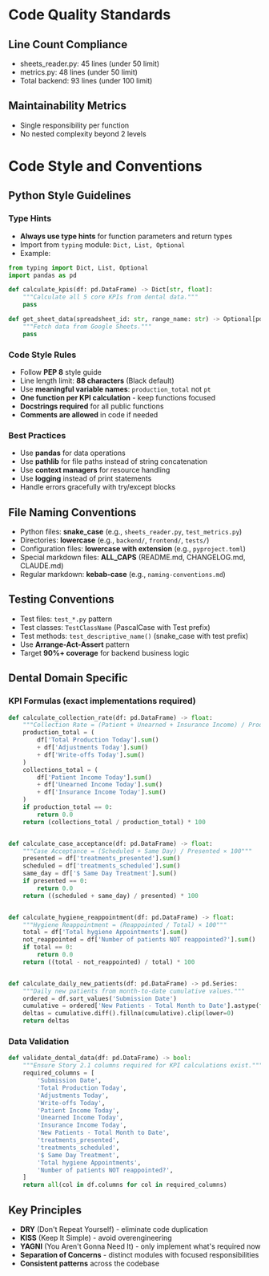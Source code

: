 # Code Quality Standards

## Line Count Compliance
- sheets_reader.py: 45 lines (under 50 limit)
- metrics.py: 48 lines (under 50 limit)
- Total backend: 93 lines (under 100 limit)

## Maintainability Metrics
- Single responsibility per function
- No nested complexity beyond 2 levels

# Code Style and Conventions

## Python Style Guidelines

### Type Hints
- **Always use type hints** for function parameters and return types
- Import from `typing` module: `Dict, List, Optional`
- Example:
```python
from typing import Dict, List, Optional
import pandas as pd

def calculate_kpis(df: pd.DataFrame) -> Dict[str, float]:
    """Calculate all 5 core KPIs from dental data."""
    pass

def get_sheet_data(spreadsheet_id: str, range_name: str) -> Optional[pd.DataFrame]:
    """Fetch data from Google Sheets."""
    pass
```

### Code Style Rules
- Follow **PEP 8** style guide
- Line length limit: **88 characters** (Black default)
- Use **meaningful variable names**: `production_total` not `pt`
- **One function per KPI calculation** - keep functions focused
- **Docstrings required** for all public functions
- **Comments are allowed** in code if needed

### Best Practices
- Use **pandas** for data operations
- Use **pathlib** for file paths instead of string concatenation
- Use **context managers** for resource handling
- Use **logging** instead of print statements
- Handle errors gracefully with try/except blocks

## File Naming Conventions
- Python files: **snake_case** (e.g., `sheets_reader.py`, `test_metrics.py`)
- Directories: **lowercase** (e.g., `backend/`, `frontend/`, `tests/`)
- Configuration files: **lowercase with extension** (e.g., `pyproject.toml`)
- Special markdown files: **ALL_CAPS** (README.md, CHANGELOG.md, CLAUDE.md)
- Regular markdown: **kebab-case** (e.g., `naming-conventions.md`)

## Testing Conventions
- Test files: `test_*.py` pattern
- Test classes: `TestClassName` (PascalCase with Test prefix)
- Test methods: `test_descriptive_name()` (snake_case with test prefix)
- Use **Arrange-Act-Assert** pattern
- Target **90%+ coverage** for backend business logic

## Dental Domain Specific
### KPI Formulas (exact implementations required)
```python
def calculate_collection_rate(df: pd.DataFrame) -> float:
    """Collection Rate = (Patient + Unearned + Insurance Income) / Production × 100"""
    production_total = (
        df['Total Production Today'].sum()
        + df['Adjustments Today'].sum()
        + df['Write-offs Today'].sum()
    )
    collections_total = (
        df['Patient Income Today'].sum()
        + df['Unearned Income Today'].sum()
        + df['Insurance Income Today'].sum()
    )
    if production_total == 0:
        return 0.0
    return (collections_total / production_total) * 100


def calculate_case_acceptance(df: pd.DataFrame) -> float:
    """Case Acceptance = (Scheduled + Same Day) / Presented × 100"""
    presented = df['treatments_presented'].sum()
    scheduled = df['treatments_scheduled'].sum()
    same_day = df['$ Same Day Treatment'].sum()
    if presented == 0:
        return 0.0
    return ((scheduled + same_day) / presented) * 100


def calculate_hygiene_reappointment(df: pd.DataFrame) -> float:
    """Hygiene Reappointment = (Reappointed / Total) × 100"""
    total = df['Total hygiene Appointments'].sum()
    not_reappointed = df['Number of patients NOT reappointed?'].sum()
    if total == 0:
        return 0.0
    return ((total - not_reappointed) / total) * 100


def calculate_daily_new_patients(df: pd.DataFrame) -> pd.Series:
    """Daily new patients from month-to-date cumulative values."""
    ordered = df.sort_values('Submission Date')
    cumulative = ordered['New Patients - Total Month to Date'].astype(float)
    deltas = cumulative.diff().fillna(cumulative).clip(lower=0)
    return deltas
```

### Data Validation
```python
def validate_dental_data(df: pd.DataFrame) -> bool:
    """Ensure Story 2.1 columns required for KPI calculations exist."""
    required_columns = [
        'Submission Date',
        'Total Production Today',
        'Adjustments Today',
        'Write-offs Today',
        'Patient Income Today',
        'Unearned Income Today',
        'Insurance Income Today',
        'New Patients - Total Month to Date',
        'treatments_presented',
        'treatments_scheduled',
        '$ Same Day Treatment',
        'Total hygiene Appointments',
        'Number of patients NOT reappointed?',
    ]
    return all(col in df.columns for col in required_columns)
```

## Key Principles
- **DRY** (Don't Repeat Yourself) - eliminate code duplication
- **KISS** (Keep It Simple) - avoid overengineering
- **YAGNI** (You Aren't Gonna Need It) - only implement what's required now
- **Separation of Concerns** - distinct modules with focused responsibilities
- **Consistent patterns** across the codebase
